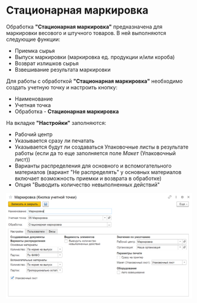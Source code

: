 # Стационарная маркировка

Обработка **"Стационарная маркировка"** предназначена для маркировки весового и штучного товаров. В ней выполняются следующие функции:

- Приемка сырья
- Выпуск маркировки (маркировка ед. продукции и/или короба)
- Возврат излишков сырья
- Взвешивание результата маркировки

Для работы с обработкой **"Стационарная маркировка"** необходимо создать учетную точку и настроить кнопку:

- Наименование
- Учетная точка
- Обработка - **Стационарная маркировка**

На вкладке **"Настройки"** заполняются:

- Рабочий центр
- Указывается сразу ли печатать
- Указывается будут ли создаваться Упаковочные листы в результате работы (если да то еще заполняется поле *Макет* (Упаковочный лист))
- Варианты распределения для основного и вспомогательного материалов (вариант "Не распределять" у основных материалов включает возможность приемки и возврата в обработке)
- Опция "Выводить количество невыполненных действий"

![](StacMark.assets\1.png)
